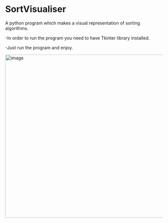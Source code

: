 # SortVisualiser
A python program which makes a visual representation of sorting algorithms.

-In order to run the program you need to have Tkinter library installed.

-Just run the program and enjoy.

<img width="523" alt="image" src="https://user-images.githubusercontent.com/67145369/158261036-8ae7ffbd-fd4e-4eb0-8169-84024602edea.png">
